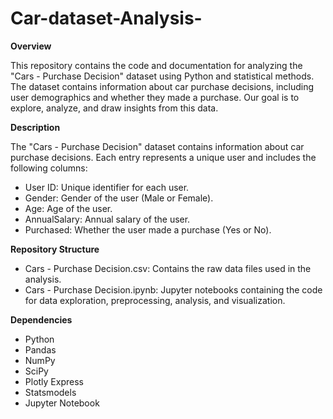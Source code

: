 # Car-dataset-Analysis-

**Overview**

This repository contains the code and documentation for analyzing the "Cars - Purchase Decision" dataset using Python and statistical methods. The dataset contains information about car purchase decisions, including user demographics and whether they made a purchase. Our goal is to explore, analyze, and draw insights from this data.

**Description**

The "Cars - Purchase Decision" dataset contains information about car purchase decisions. Each entry represents a unique user and includes the following columns:

- User ID: Unique identifier for each user.
- Gender: Gender of the user (Male or Female).
- Age: Age of the user.
- AnnualSalary: Annual salary of the user.
- Purchased: Whether the user made a purchase (Yes or No).

**Repository Structure**

- Cars - Purchase Decision.csv: Contains the raw data files used in the analysis.
- Cars - Purchase Decision.ipynb: Jupyter notebooks containing the code for data exploration, preprocessing, analysis, and visualization.

**Dependencies**

- Python
- Pandas
- NumPy
- SciPy
- Plotly Express
- Statsmodels
- Jupyter Notebook
